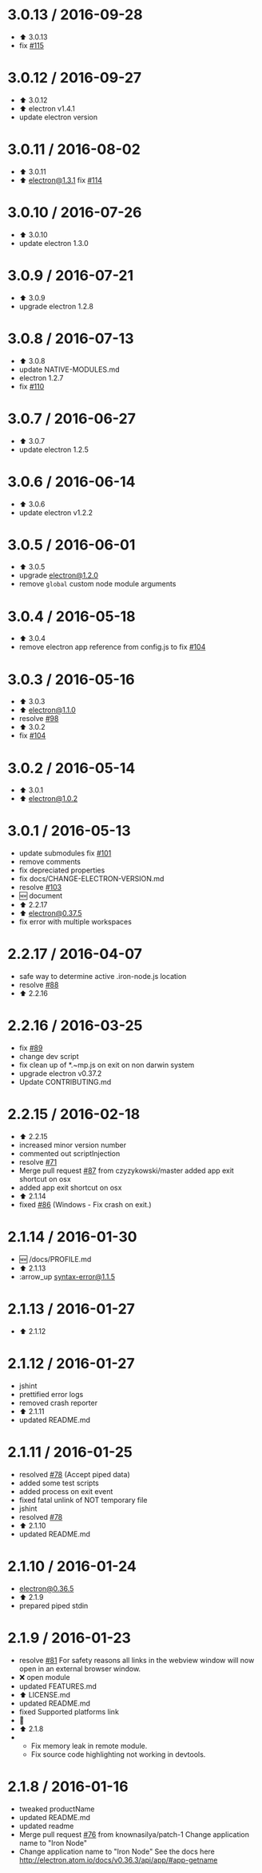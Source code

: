 3.0.13 / 2016-09-28
===================

  * :arrow_up: 3.0.13
  * fix [#115](https://github.com/s-a/iron-node/issues/115)

3.0.12 / 2016-09-27
===================

  * :arrow_up: 3.0.12
  * :arrow_up: electron v1.4.1
  * update electron version

3.0.11 / 2016-08-02
===================

  * :arrow_up: 3.0.11
  * :arrow_up: electron@1.3.1 fix [#114](https://github.com/s-a/iron-node/issues/114)

3.0.10 / 2016-07-26
===================

  * :arrow_up: 3.0.10
  * update electron 1.3.0

3.0.9 / 2016-07-21
==================

  * :arrow_up: 3.0.9
  * upgrade electron 1.2.8

3.0.8 / 2016-07-13
==================

  * :arrow_up: 3.0.8
  * update NATIVE-MODULES.md
  * electron 1.2.7
  * fix [#110](https://github.com/s-a/iron-node/issues/110)

3.0.7 / 2016-06-27
==================

  * :arrow_up: 3.0.7
  * update electron 1.2.5

3.0.6 / 2016-06-14
==================

  * :arrow_up: 3.0.6
  * update electron v1.2.2

3.0.5 / 2016-06-01
==================

  * :arrow_up: 3.0.5
  * upgrade electron@1.2.0
  * remove ```global``` custom node module arguments

3.0.4 / 2016-05-18
==================

  * :arrow_up: 3.0.4
  * remove electron app reference from config.js to fix [#104](https://github.com/s-a/iron-node/issues/104)

3.0.3 / 2016-05-16
==================

  * :arrow_up: 3.0.3
  * :arrow_up: electron@1.1.0
  * resolve [#98](https://github.com/s-a/iron-node/issues/98)
  * :arrow_up: 3.0.2
  * fix [#104](https://github.com/s-a/iron-node/issues/104)

3.0.2 / 2016-05-14
==================

  * :arrow_up: 3.0.1
  * :arrow_up: electron@1.0.2

3.0.1 / 2016-05-13
==================

  * update submodules fix [#101](https://github.com/s-a/iron-node/issues/101)
  * remove comments
  * fix depreciated properties
  * fix docs/CHANGE-ELECTRON-VERSION.md
  * resolve [#103](https://github.com/s-a/iron-node/issues/103)
  * :new:  document
  * :arrow_up: 2.2.17
  * :arrow_up: electron@0.37.5
  * fix error with multiple workspaces

2.2.17 / 2016-04-07
===================

  * safe way to determine active .iron-node.js location
  * resolve [#88](https://github.com/s-a/iron-node/issues/88)
  * :arrow_up: 2.2.16

2.2.16 / 2016-03-25
===================

  * fix [#89](https://github.com/s-a/iron-node/issues/89)
  * change dev script
  * fix clean up of *.~mp.js on exit on non darwin system
  * upgrade electron v0.37.2
  * Update CONTRIBUTING.md

2.2.15 / 2016-02-18
===================

  * :arrow_up: 2.2.15
  * increased minor version number
  * commented out scriptInjection
  * resolve [#71](https://github.com/s-a/iron-node/issues/71)
  * Merge pull request [#87](https://github.com/s-a/iron-node/issues/87) from czyzykowski/master
    added app exit shortcut on osx
  * added app exit shortcut on osx
  * :arrow_up: 2.1.14
  * fixed [#86](https://github.com/s-a/iron-node/issues/86) (Windows - Fix crash on exit.)

2.1.14 / 2016-01-30
===================

  * :new: /docs/PROFILE.md
  * :arrow_up: 2.1.13
  * :arrow_up syntax-error@1.1.5

2.1.13 / 2016-01-27
===================

  * :arrow_up: 2.1.12

2.1.12 / 2016-01-27
===================

  * jshint
  * prettified error logs
  * removed crash reporter
  * :arrow_up: 2.1.11
  * updated README.md

2.1.11 / 2016-01-25
===================

  * resolved [#78](https://github.com/s-a/iron-node/issues/78) (Accept piped data)
  * added some test scripts
  * added process on exit event
  * fixed fatal unlink of NOT temporary file
  * jshint
  * resolved [#78](https://github.com/s-a/iron-node/issues/78)
  * :arrow_up: 2.1.10
  * updated README.md

2.1.10 / 2016-01-24
===================

  * electron@0.36.5
  * :arrow_up: 2.1.9
  * prepared piped stdin

2.1.9 / 2016-01-23
==================

  * resolve [#81](https://github.com/s-a/iron-node/issues/81)
    For safety reasons all links in the webview window will now open in an external browser window.
  * :x: open module
  * updated FEATURES.md
  * :arrow_up: LICENSE.md
  * updated README.md
  * fixed Supported platforms link
  * :bee:
  * :arrow_up: 2.1.8
  * - Fix memory leak in remote module.
    - Fix source code highlighting not working in devtools.

2.1.8 / 2016-01-16
==================

  * tweaked productName
  * updated README.md
  * updated readme
  * Merge pull request [#76](https://github.com/s-a/iron-node/issues/76) from knownasilya/patch-1
    Change application name to "Iron Node"
  * Change application name to "Iron Node"
    See the docs here http://electron.atom.io/docs/v0.36.3/api/app/#app-getname
